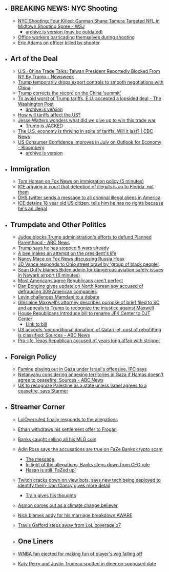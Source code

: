   - ## BREAKING NEWS: NYC Shooting
    - [NYC Shooting: Four Killed; Gunman Shane Tamura Targeted NFL in Midtown Shooting Spree - WSJ](https://www.wsj.com/us-news/new-york-city-shooting-park-avenue-5e0b1ac8)
      - [archive.is version (may be outdated)](https://archive.is/mST1U)
    - [Office workers barricading themselves during shooting](https://x.com/sentdefender/status/1950006005154152601)
    - [Eric Adams on officer killed by shooter](https://x.com/Acyn/status/1950021576554139857)
  - ## Art of the Deal
    - [U.S.-China Trade Talks: Taiwan President Reportedly Blocked From NY By Trump - Newsweek](https://www.newsweek.com/taiwan-president-donald-trump-stopover-china-trade-2105405)
    - [Trump temporarily drops export controls to smooth negotiations with China](https://www.engadget.com/ai/trump-temporarily-drops-export-controls-to-smooth-negotiations-with-china-120021499.html)
    - [Trump corrects the record on the China 'summit'](https://x.com/Acyn/status/1950026998090518723)
    - [To avoid worst of Trump tariffs, E.U. accepted a lopsided deal - The Washington Post](https://www.washingtonpost.com/world/2025/07/28/trump-eu-trade-tariffs-concessions/)
      - [archive.is version](https://archive.is/YH1zZ)
    - [How will tariffs affect the US?](https://x.com/Acyn/status/1949815339866558606)
    - [Jesse Watters wonders what did we give up to win this trade war](https://x.com/Acyn/status/1950018793977368931)
      - [Trump is JACKED](https://x.com/RichardHanania/status/1950007904171352292)
    - [The U.S. economy is thriving in spite of tariffs. Will it last? | CBC News](https://www.cbc.ca/news/business/armstrong-trade-trump-tariffs-1.7593202)
    - [US Consumer Confidence Improves in July on Outlook for Economy - Bloomberg](https://www.bloomberg.com/news/articles/2025-07-29/us-consumer-confidence-improves-on-outlook-for-economy)
      - [archive.is version](https://archive.is/AYwqZ)
  - ## Immigration
    - [Tom Homan on Fox News on immigration policy (5 minutes)](https://youtu.be/t1quBJefLQk?si=MAVTPxZVoaHLKlch)
    - [ICE arguing in court that detention of illegals is up to Florida, not them](https://x.com/ReichlinMelnick/status/1949871304565252496)
    - [DHS twitter sends a message to all criminal illegal aliens in America](https://x.com/DHSgov/status/1949913619644493930)
    - [ICE detains 18 year old US citizen, tells him he has no rights because he's an illegal](https://x.com/BecauseMiami/status/1949877375111446976)
  - ## Trumpdate and Other Politics
    - [Judge blocks Trump administration's efforts to defund Planned Parenthood - ABC News](https://abcnews.go.com/US/wireStory/judge-blocks-trump-administrations-efforts-defund-planned-parenthood-124140034)
    - [Trump says he has stopped 5 wars already](https://x.com/Acyn/status/1950140817328525631)
    - [A bee makes an attempt on the president's life](https://x.com/Acyn/status/1950135541808202048)
    - [Nancy Mace on Fox News discussing Russia Hoax](https://youtu.be/MM2rsExHVso?si=8i2N_tHOl9QhZgSl)
    - [JD Vance responds to Ohio street brawl by 'group of black people'](https://youtu.be/H4mWX3hygYo?si=c5yl8vQqQIyf1J5B)
    - [Sean Duffy blames Biden admin for dangerous aviation safety issues in Newark airport (6 minutes)](https://youtu.be/ZmMnurePuQw?si=xhATlsLSMnsD7kjY)
    - [Most Americans agree Republicans aren't perfect](https://x.com/SenJohnKennedy/status/1949891878041825363)
    - [Dan Bongino gives update on North Korean spy accused of defrauding 309 American companies](https://x.com/FBIDDBongino/status/1949885472953495684)
    - [Levin challenges Mamdani to a debate](https://x.com/Acyn/status/1949869343954862366)
    - [Ghislaine Maxwell's attorney describes purpose of brief filed to SC and appeals to Trump to recognize the injustice against Maxwell](https://x.com/MeidasTouch/status/1949866537533505769)
    - [House Republicans introduce bill to rename JFK Center to DJT Center](https://x.com/NoLieWithBTC/status/1949958293830439285)
      - [Link to bill](https://www.congress.gov/bill/119th-congress/house-bill/4715?s=7&r=1)
    - [US accepts 'unconditional donation' of Qatari jet, cost of retrofitting is classified: Sources - ABC News](https://abcnews.go.com/Politics/us-accepts-unconditional-donation-qatari-jet-cost-retrofitting/story?id=124150583)
    - [Pro-life Texas Republican accused of years long affair with stripper](https://x.com/NotHoodlum/status/1949945393719963918)
  - ## Foreign Policy
    - [Famine playing out in Gaza under Israel's offensive, IPC says](https://www.nbcnews.com/world/gaza/famine-gaza-israel-ipc-alert-starvation-trump-rcna221464)
    - [Netanyahu considering annexing territories in Gaza if Hamas doesn't agree to ceasefire: Sources - ABC News](https://abcnews.go.com/International/netanyahu-annexing-territories-gaza-hamas-agree-ceasefire-sources/story?id=124168151)
    - [UK to recognize Palestine as a state unless Israel agrees to a ceasefire, says Starmer](https://x.com/AP/status/1950227474773598403)
  - ## Streamer Corner
    - [LolOverruled finally responds to the allegations](https://x.com/Awk20000/status/1949929857892438382)
    - [Ethan withdraws his settlement offer to Frogan](https://x.com/Awk20000/status/1949966870666256552)
    - [Banks caught selling all his MLG coin](https://x.com/clipalottt/status/1949927935671996838)
    - [Adin Ross says the accusations are true on FaZe Banks crypto scam](https://x.com/AR15thed3mon/status/1949878455589290429)
      - [The message](https://x.com/ChrisCoffeeEth/status/1949900911498899939)
      - [In light of the allegations, Banks steps down from CEO role](https://x.com/Banks/status/1949911482998935764)
      - [Hasan is still 'FaZed up'](https://x.com/Awk20000/status/1950082941809217712)
    - [Twitch cracks down on view bots, says new tech being deployed to identify them; Dan Clancy gives more detail](https://x.com/djclancy999/status/1949894373803802670)
      - [Train gives his thoughts](https://x.com/Awk20000/status/1949936798961979740)
    - [Asmon comes out as a climate change believer](https://x.com/Awk20000/status/1950213893453664699)
    - [Nick blames addy for his marriage breakdown AWARE](https://x.com/Awk20000/status/1950202039071281238)
    - [Travis Gafford steps away from LoL coverage o7](https://x.com/Awk20000/status/1949948506342408465)
    
    - ## One Liners
    - [WNBA fan ejected for making fun of player's wig falling off](https://x.com/Awk20000/status/1949964673681326307)
    - [Katy Perry and Justin Trudeau spotted in diner on supposed date](https://x.com/TMZ/status/1950197304163463376)
#